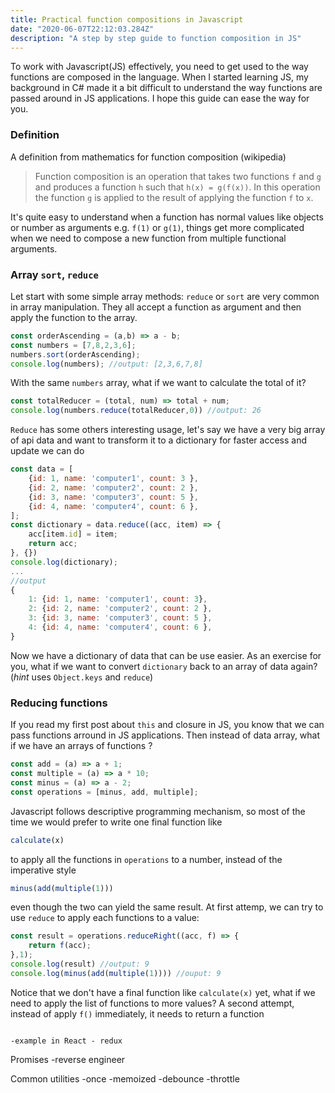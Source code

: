 ```yaml
---
title: Practical function compositions in Javascript
date: "2020-06-07T22:12:03.284Z"
description: "A step by step guide to function composition in JS"
---
```


To work with Javascript(JS) effectively, you need to get used to the way functions are composed in the language. When I started learning JS, my background in C# made it a bit difficult to understand the way functions are passed around in JS applications. I hope this guide can ease the way for you. 

### Definition

A definition from mathematics for function composition (wikipedia)
> Function composition is an operation that takes two functions `f` and `g` and produces a function `h` such that `h(x) = g(f(x))`. In this operation the function `g` is applied to the result of applying the function `f` to `x`.

It's quite easy to understand when a function has normal values like objects or number as arguments e.g. `f(1)` or `g(1)`, things get more complicated when we need to compose a new function from multiple functional arguments.

### Array `sort`, `reduce`

Let start with some simple array methods: `reduce` or `sort` are very common in array manipulation. They all accept a function as argument and then apply the function to the array.
```js
const orderAscending = (a,b) => a - b;
const numbers = [7,8,2,3,6];
numbers.sort(orderAscending);
console.log(numbers); //output: [2,3,6,7,8]
```
With the same `numbers` array, what if we want to calculate the total of it? 
```js
const totalReducer = (total, num) => total + num;
console.log(numbers.reduce(totalReducer,0)) //output: 26
```
`Reduce` has some others interesting usage, let's say we have a very big array of api data and want to transform it to a dictionary for faster access and update we can do
```js
const data = [
    {id: 1, name: 'computer1', count: 3 },
    {id: 2, name: 'computer2', count: 2 },
    {id: 3, name: 'computer3', count: 5 },
    {id: 4, name: 'computer4', count: 6 },
];
const dictionary = data.reduce((acc, item) => {
    acc[item.id] = item;
    return acc;
}, {})
console.log(dictionary);
...
//output
{
    1: {id: 1, name: 'computer1', count: 3},
    2: {id: 2, name: 'computer2', count: 2 },
    3: {id: 3, name: 'computer3', count: 5 },
    4: {id: 4, name: 'computer4', count: 6 },
}
```
Now we have a dictionary of data that can be use easier. As an exercise for you, what if we want to convert `dictionary` back to an array of data again? (*hint* uses `Object.keys` and `reduce`)

### Reducing functions

If you read my first post about `this` and closure in JS, you know that we can pass functions arround in JS applications. Then instead of data array, what if we have an arrays of functions ? 

```js
const add = (a) => a + 1;
const multiple = (a) => a * 10;
const minus = (a) => a - 2;
const operations = [minus, add, multiple];
```

Javascript follows descriptive programming mechanism, so most of the time we would prefer to write one final function like 
```js
calculate(x)
```
to apply all the functions in `operations` to a number, instead of the imperative style 
```js
minus(add(multiple(1)))
```
even though the two can yield the same result. At first attemp, we can try to use `reduce` to apply each functions to a value:
```js
const result = operations.reduceRight((acc, f) => {   
    return f(acc);
},1); 
console.log(result) //output: 9
console.log(minus(add(multiple(1)))) //ouput: 9
```
Notice that we don't have a final function like `calculate(x)` yet, what if we need to apply the list of functions to more values? A second attempt, instead of apply `f()` immediately, it needs to return a function

```js
```

    -example in React - redux
Promises
-reverse engineer 

Common utilities
-once
-memoized
-debounce
-throttle